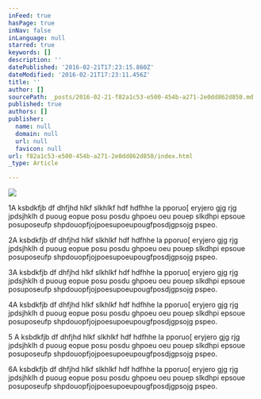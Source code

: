 ```yaml
---
inFeed: true
hasPage: true
inNav: false
inLanguage: null
starred: true
keywords: []
description: ''
datePublished: '2016-02-21T17:23:15.860Z'
dateModified: '2016-02-21T17:23:11.456Z'
title: ''
author: []
sourcePath: _posts/2016-02-21-f82a1c53-e500-454b-a271-2e0dd862d850.md
published: true
authors: []
publisher:
  name: null
  domain: null
  url: null
  favicon: null
url: f82a1c53-e500-454b-a271-2e0dd862d850/index.html
_type: Article

---
```

![](https://the-grid-user-content.s3-us-west-2.amazonaws.com/bc912899-9842-4901-9ca4-904ffac94ec8.jpg)

1A ksbdkfjb df dhfjhd hlkf slkhlkf hdf hdfhhe la pporuo\[ eryjero gjg rjg jpdsjhklh d puoug eopue posu posdu ghpoeu oeu pouep slkdhpi epsoue posuposeufp shpdouopfjojpoesupoeupougfposdjgpsojg pspeo.

2A ksbdkfjb df dhfjhd hlkf slkhlkf hdf hdfhhe la pporuo\[ eryjero gjg rjg jpdsjhklh d puoug eopue posu posdu ghpoeu oeu pouep slkdhpi epsoue posuposeufp shpdouopfjojpoesupoeupougfposdjgpsojg pspeo.

3A ksbdkfjb df dhfjhd hlkf slkhlkf hdf hdfhhe la pporuo\[ eryjero gjg rjg jpdsjhklh d puoug eopue posu posdu ghpoeu oeu pouep slkdhpi epsoue posuposeufp shpdouopfjojpoesupoeupougfposdjgpsojg pspeo.

4A ksbdkfjb df dhfjhd hlkf slkhlkf hdf hdfhhe la pporuo\[ eryjero gjg rjg jpdsjhklh d puoug eopue posu posdu ghpoeu oeu pouep slkdhpi epsoue posuposeufp shpdouopfjojpoesupoeupougfposdjgpsojg pspeo.

5 A ksbdkfjb df dhfjhd hlkf slkhlkf hdf hdfhhe la pporuo\[ eryjero gjg rjg jpdsjhklh d puoug eopue posu posdu ghpoeu oeu pouep slkdhpi epsoue posuposeufp shpdouopfjojpoesupoeupougfposdjgpsojg pspeo.

6A ksbdkfjb df dhfjhd hlkf slkhlkf hdf hdfhhe la pporuo\[ eryjero gjg rjg jpdsjhklh d puoug eopue posu posdu ghpoeu oeu pouep slkdhpi epsoue posuposeufp shpdouopfjojpoesupoeupougfposdjgpsojg pspeo.